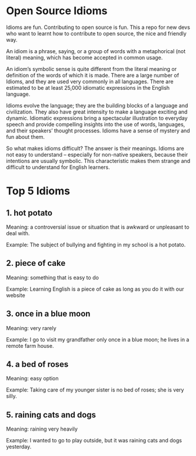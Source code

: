 # Open Source Idioms
Idioms are fun. Contributing to open source is fun. This a repo for new devs who want to learnt how to contribute to open source, the nice and friendly way.

An idiom is a phrase, saying, or a group of words with a metaphorical (not literal) meaning, which has become accepted in common usage.

An idiom’s symbolic sense is quite different from the literal meaning or definition of the words of which it is made. There are a large number of Idioms, and they are used very commonly in all languages. There are estimated to be at least 25,000 idiomatic expressions in the English language.

Idioms evolve the language; they are the building blocks of a language and civilization. They also have great intensity to make a language exciting and dynamic. Idiomatic expressions bring a spectacular illustration to everyday speech and provide compelling insights into the use of words, languages, and their speakers’ thought processes. Idioms have a sense of mystery and fun about them.

So what makes idioms difficult?
The answer is their meanings. Idioms are not easy to understand – especially for non-native speakers, because their intentions are usually symbolic. This characteristic makes them strange and difficult to understand for English learners.

# Top 5 Idioms 

## 1. hot potato

Meaning: a controversial issue or situation that is awkward or unpleasant to deal with.

Example: The subject of bullying and fighting in my school is a hot potato.


## 2. piece of cake

Meaning: something that is easy to do

Example: Learning English is a piece of cake as long as you do it with our website

## 3. once in a blue moon

Meaning: very rarely

Example: I go to visit my grandfather only once in a blue moon; he lives in a remote farm house.


## 4. a bed of roses

Meaning: easy option

Example: Taking care of my younger sister is no bed of roses; she is very silly.


## 5. raining cats and dogs

Meaning: raining very heavily

Example: I wanted to go to play outside, but it was raining cats and dogs yesterday.



